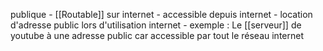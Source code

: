 publique
		- [[Routable]] sur internet
		- accessible depuis internet
		- location d'adresse public lors d'utilisation internet
		- exemple : Le [[serveur]] de youtube à une adresse public car accessible par tout le réseau internet